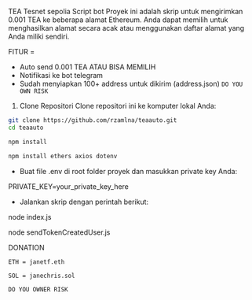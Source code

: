 TEA Tesnet sepolia Script bot
Proyek ini adalah skrip untuk mengirimkan 0.001 TEA ke beberapa alamat Ethereum. Anda dapat memilih untuk menghasilkan alamat secara acak atau menggunakan daftar alamat yang Anda miliki sendiri.

FITUR =
- Auto send 0.001 TEA ATAU BISA MEMILIH
- Notifikasi ke bot telegram
- Sudah menyiapkan 100+ address untuk dikirim (address.json)
  `DO YOU OWN RISK`
  
1. Clone Repositori
Clone repositori ini ke komputer lokal Anda:
```bash
git clone https://github.com/rzamlna/teaauto.git
cd teaauto
```
```bash
npm install
```
```bash
npm install ethers axios dotenv
```

- Buat file .env di root folder proyek dan masukkan private key Anda:

PRIVATE_KEY=your_private_key_here

- Jalankan skrip dengan perintah berikut:

node index.js

node sendTokenCreatedUser.js


DONATION

`ETH = janetf.eth`

`SOL = janechris.sol`

`DO YOU OWNER RISK`
